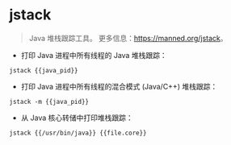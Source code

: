 # jstack

> Java 堆栈跟踪工具。
> 更多信息：<https://manned.org/jstack>。

- 打印 Java 进程中所有线程的 Java 堆栈跟踪：

`jstack {{java_pid}}`

- 打印 Java 进程中所有线程的混合模式 (Java/C++) 堆栈跟踪：

`jstack -m {{java_pid}}`

- 从 Java 核心转储中打印堆栈跟踪：

`jstack {{/usr/bin/java}} {{file.core}}`